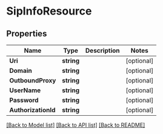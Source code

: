 # SipInfoResource

## Properties
Name | Type | Description | Notes
------------ | ------------- | ------------- | -------------
**Uri** | **string** |  | [optional] 
**Domain** | **string** |  | [optional] 
**OutboundProxy** | **string** |  | [optional] 
**UserName** | **string** |  | [optional] 
**Password** | **string** |  | [optional] 
**AuthorizationId** | **string** |  | [optional] 

[[Back to Model list]](../README.md#documentation-for-models) [[Back to API list]](../README.md#documentation-for-api-endpoints) [[Back to README]](../README.md)


